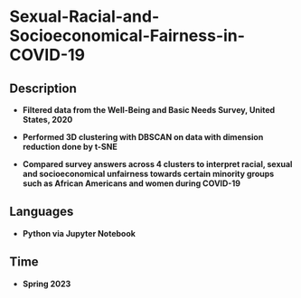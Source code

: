 # Sexual-Racial-and-Socioeconomical-Fairness-in-COVID-19

<h2>Description</h2>

- <b>Filtered data from the Well-Being and Basic Needs Survey, United States, 2020</b> 

- <b>Performed 3D clustering with DBSCAN on data with dimension reduction done by t-SNE</b>

- <b>Compared survey answers across 4 clusters to interpret racial, sexual and socioeconomical unfairness towards certain minority groups such as African Americans and women during COVID-19</b>

<h2>Languages</h2>

- <b>Python via Jupyter Notebook</b> 

<h2>Time</h2>

- <b>Spring 2023</b> 
